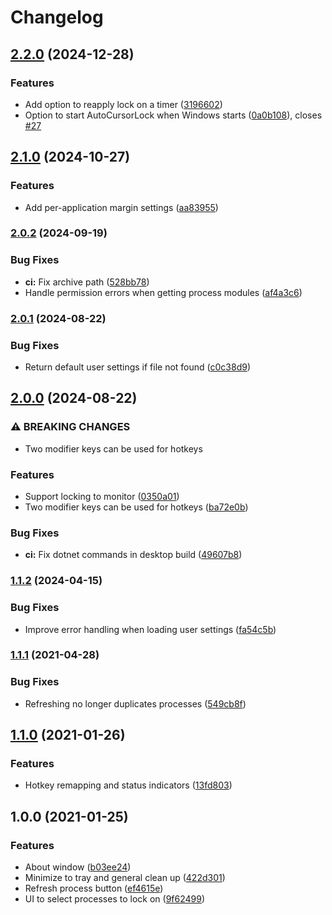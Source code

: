 # Changelog

## [2.2.0](https://www.github.com/James-LG/AutoCursorLock/compare/v2.1.0...v2.2.0) (2024-12-28)


### Features

* Add option to reapply lock on a timer ([3196602](https://www.github.com/James-LG/AutoCursorLock/commit/3196602fc1c8106a945d2bc6cc3b77a16176ff37))
* Option to start AutoCursorLock when Windows starts ([0a0b108](https://www.github.com/James-LG/AutoCursorLock/commit/0a0b108606d54f0b2d56acfefd8146c16c0723b8)), closes [#27](https://www.github.com/James-LG/AutoCursorLock/issues/27)

## [2.1.0](https://www.github.com/James-LG/AutoCursorLock/compare/v2.0.2...v2.1.0) (2024-10-27)


### Features

* Add per-application margin settings ([aa83955](https://www.github.com/James-LG/AutoCursorLock/commit/aa8395529726df285ba01821cdfb3e7ae05a2b97))

### [2.0.2](https://www.github.com/James-LG/AutoCursorLock/compare/v2.0.1...v2.0.2) (2024-09-19)


### Bug Fixes

* **ci:** Fix archive path ([528bb78](https://www.github.com/James-LG/AutoCursorLock/commit/528bb78c1ac5bf0bb01317b2234f497700fe675d))
* Handle permission errors when getting process modules ([af4a3c6](https://www.github.com/James-LG/AutoCursorLock/commit/af4a3c6fafcec11dd1d148d1ac5bccba13626fb2))

### [2.0.1](https://www.github.com/James-LG/AutoCursorLock/compare/v2.0.0...v2.0.1) (2024-08-22)


### Bug Fixes

* Return default user settings if file not found ([c0c38d9](https://www.github.com/James-LG/AutoCursorLock/commit/c0c38d96de3b6900e7af00dbd2adbaef2c03eb56))

## [2.0.0](https://www.github.com/James-LG/AutoCursorLock/compare/v1.1.2...v2.0.0) (2024-08-22)


### ⚠ BREAKING CHANGES

* Two modifier keys can be used for hotkeys

### Features

* Support locking to monitor ([0350a01](https://www.github.com/James-LG/AutoCursorLock/commit/0350a017d1f2a91514f9ca6f748c35e343f22142))
* Two modifier keys can be used for hotkeys ([ba72e0b](https://www.github.com/James-LG/AutoCursorLock/commit/ba72e0b783e9a6f506df43fd549243bbcdda7f0a))


### Bug Fixes

* **ci:** Fix dotnet commands in desktop build ([49607b8](https://www.github.com/James-LG/AutoCursorLock/commit/49607b88795c6bdbd4f7dff8dff98c5014be00c9))

### [1.1.2](https://www.github.com/James-LG/AutoCursorLock/compare/v1.1.1...v1.1.2) (2024-04-15)


### Bug Fixes

* Improve error handling when loading user settings ([fa54c5b](https://www.github.com/James-LG/AutoCursorLock/commit/fa54c5b4f765235d4d7e59d3a64bf5d22d776851))

### [1.1.1](https://www.github.com/James-LG/AutoCursorLock/compare/v1.1.0...v1.1.1) (2021-04-28)


### Bug Fixes

* Refreshing no longer duplicates processes ([549cb8f](https://www.github.com/James-LG/AutoCursorLock/commit/549cb8fff9e9eb0d35557a5174d5176db495e8d8))

## [1.1.0](https://www.github.com/James-LG/AutoCursorLock/compare/v1.0.0...v1.1.0) (2021-01-26)


### Features

* Hotkey remapping and status indicators ([13fd803](https://www.github.com/James-LG/AutoCursorLock/commit/13fd803a81e9a1cc72db773242d8f8d913482c62))

## 1.0.0 (2021-01-25)


### Features

* About window ([b03ee24](https://www.github.com/James-LG/AutoCursorLock/commit/b03ee24726dca1a1ca51ce02bfda1a71a3c040b4))
* Minimize to tray and general clean up ([422d301](https://www.github.com/James-LG/AutoCursorLock/commit/422d301d5e2837eaa7bed2b725bb460fb142cfb6))
* Refresh process button ([ef4615e](https://www.github.com/James-LG/AutoCursorLock/commit/ef4615e47b8dc693b4f66358f92c816deddad969))
* UI to select processes to lock on ([9f62499](https://www.github.com/James-LG/AutoCursorLock/commit/9f62499f6ec9043c2064da4ea8cbf41772b7701c))
